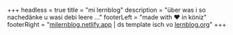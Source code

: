 +++
headless = true
title = "mi lernblog"
description = "über was i so nachedänke u wasi debi leere ..."
footerLeft = "made with ❤️ in köniz"
footerRight = "[milernblog.netlify.app](milernblog.netlify.app) | ds template isch vo [lernblog.org](lernblog.org)"
+++
